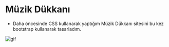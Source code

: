 # Müzik Dükkanı
- Daha öncesinde CSS kullanarak yaptığım Müzik Dükkanı sitesini bu kez bootstrap kullanarak tasarladım.

![gif](https://imgur.com/gq4tm2S.gif)